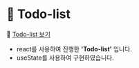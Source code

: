 # 📌 Todo-list
👀 [Todo-list 보기](https://tnalswkd.github.io/react-todo/) 
- react를 사용하여 진행한 **'Todo-list'** 입니다.
- useState를 사용하여 구현하였습니다.
